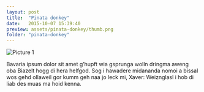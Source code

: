 ```yaml
---
layout: post
title:  "Pinata donkey"
date:   2015-10-07 15:39:40
preview: assets/pinata-donkey/thumb.png
folder: "pinata-donkey"
---
```


![Picture 1](http://placehold.it/800x600)

Bavaria ipsum dolor sit amet g’hupft wia gsprunga wolln dringma aweng oba Biazelt hogg di hera helfgod. Sog i hawadere midananda nomoi a bissal wos gehd ollaweil gor kumm geh naa jo leck mi, Xaver: Weiznglasl i hob di liab des muas ma hoid kenna.
